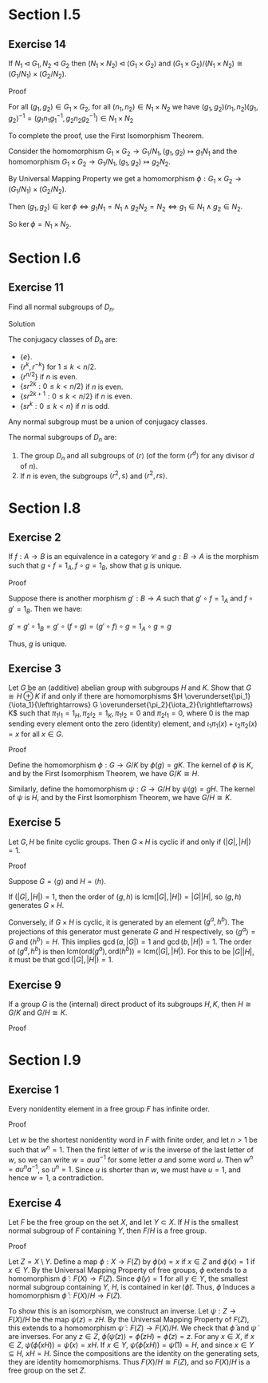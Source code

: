 # Section I.5
## Exercise 14
If $N_1 \triangleleft G_1, N_2 \triangleleft G_2$ then $(N_1 \times N_2) \triangleleft(G_1 \times G_2)$ and $(G_1 \times G_2) /(N_1 \times N_2) \cong(G_1 / N_1) \times(G_2 / N_2)$.

Proof

For all $(g_1,g_2)\in G_1\times G_2$, for all $(n_1,n_2)\in N_1\times N_2$ we have $(g_1,g_2)(n_1,n_2)(g_1,g_2)^{-1}=(g_1n_1g_1^{-1},g_2n_2g_2^{-1})\in N_1\times N_2$

To complete the proof, use the First Isomorphism Theorem.

Consider the homomorphism $G_1 \times G_2 \to G_1/N_1,(g_1,g_2)\mapsto g_1N_1$ and the homomorphism $G_1 \times G_2 \to G_1/N_1,(g_1,g_2)\mapsto g_2N_2$.

By Universal Mapping Property we get a homomorphism $\phi: G_1 \times G_2 \to (G_1/N_1) \times (G_2/N_2)$.

Then $(g_1,g_2)\in\ker\phi\iff g_1N_1=N_1\land g_2N_2=N_2\iff g_1\in N_1\land g_2\in N_2$.

So $\ker\phi=N_1\times N_2$.

# Section I.6
## Exercise 11
Find all normal subgroups of $D_n$.

Solution

The conjugacy classes of $D_n$ are:
- $`\{e\}`$.
- $`\{r^k, r^{-k}\}`$ for $1 \leq k < n/2$.
- $`\{r^{n/2}\}`$ if $n$ is even.
- $`\{s r^{2k} : 0 \leq k < n/2\}`$ if $n$ is even.
- $`\{s r^{2k+1} : 0 \leq k < n/2\}`$ if $n$ is even.
- $`\{s r^k : 0 \leq k < n\}`$ if $n$ is odd.

Any normal subgroup must be a union of conjugacy classes.

The normal subgroups of $D_n$ are:

1.  The group $D_n$ and all subgroups of $\langle r \rangle$ (of the form $\langle r^d \rangle$ for any divisor $d$ of $n$).
2.  If $n$ is even, the subgroups $\langle r^2, s \rangle$ and $\langle r^2, rs \rangle$.


# Section I.8
## Exercise 2
If $f: A \to B$ is an equivalence in a category $\mathcal{C}$ and $g: B \to A$ is the morphism such that $g \circ f=1_A, f \circ g=1_B$, show that $g$ is unique.

Proof

Suppose there is another morphism $g': B \to A$ such that $g' \circ f=1_A$ and $f \circ g'=1_B$. Then we have:

$g' = g' \circ 1_B = g' \circ (f \circ g) = (g' \circ f) \circ g = 1_A \circ g = g$

Thus, $g$ is unique.

## Exercise 3
Let $G$ be an (additive) abelian group with subgroups $H$ and $K$. Show that $G \cong H \oplus K$ if and only if there are homomorphisms $H \overunderset{\pi_1}{\iota_1}{\leftrightarrows} G \overunderset{\pi_2}{\iota_2}{\rightleftarrows} K$ such that $\pi_1 \iota_1=1_H, \pi_2 \iota_2=1_K, \pi_1 \iota_2=0$ and $\pi_2 \iota_1=0$, where 0 is the map sending every element onto the zero (identity) element, and $\iota_1 \pi_1(x)+\iota_2 \pi_2(x)=x$ for all $x \in G$.

Proof

Define the homomorphism $\phi: G \to G/K$ by $\phi(g) = gK$. The kernel of $\phi$ is $K$, and by the First Isomorphism Theorem, we have $G/K \cong H$.

Similarly, define the homomorphism $\psi: G \to G/H$ by $\psi(g) = gH$. The kernel of $\psi$ is $H$, and by the First Isomorphism Theorem, we have $G/H \cong K$.

## Exercise 5
Let $G, H$ be finite cyclic groups. Then $G \times H$ is cyclic if and only if $(|G|,|H|)=1$.

Proof

Suppose $G=\langle g \rangle$ and $H=\langle h \rangle$.

If $(|G|,|H|)=1$, then the order of $(g,h)$ is $\mathrm{lcm}(|G|,|H|)=|G||H|$, so $(g,h)$ generates $G \times H$.

Conversely, if $G \times H$ is cyclic, it is generated by an element $(g^a, h^b)$. The projections of this generator must generate $G$ and $H$ respectively, so $\langle g^a \rangle = G$ and $\langle h^b \rangle = H$. This implies $\gcd(a, |G|) = 1$ and $\gcd(b, |H|) = 1$. The order of $(g^a, h^b)$ is then $\mathrm{lcm}(\mathrm{ord}(g^a), \mathrm{ord}(h^b)) = \mathrm{lcm}(|G|, |H|)$. For this to be $|G||H|$, it must be that $\gcd(|G|, |H|) = 1$.

## Exercise 9
If a group $G$ is the (internal) direct product of its subgroups $H, K$, then $H \cong G / K$ and $G / H \cong K$.

Proof

# Section I.9
## Exercise 1
Every nonidentity element in a free group $F$ has infinite order.

Proof

Let $w$ be the shortest nonidentity word in $F$ with finite order, and let $n>1$ be such that $w^n=1$. Then the first letter of $w$ is the inverse of the last letter of $w$, so we can write $w=a u a^{-1}$ for some letter $a$ and some word $u$. Then $w^n=a u^n a^{-1}$, so $u^n=1$. Since $u$ is shorter than $w$, we must have $u=1$, and hence $w=1$, a contradiction.

## Exercise 4
Let $F$ be the free group on the set $X$, and let $Y \subset X$. If $H$ is the smallest normal subgroup of $F$ containing $Y$, then $F / H$ is a free group.

Proof

Let $Z=X \setminus Y$. Define a map $\phi: X \to F(Z)$ by $\phi(x)=x$ if $x \in Z$ and $\phi(x)=1$ if $x \in Y$. By the Universal Mapping Property of free groups, $\phi$ extends to a homomorphism $\tilde{\phi}: F(X) \to F(Z)$. Since $\tilde{\phi}(y)=1$ for all $y \in Y$, the smallest normal subgroup containing $Y$, $H$, is contained in $\ker(\tilde{\phi})$. Thus, $\tilde{\phi}$ induces a homomorphism $\bar{\phi}: F(X)/H \to F(Z)$.

To show this is an isomorphism, we construct an inverse. Let $\psi: Z \to F(X)/H$ be the map $\psi(z) = zH$. By the Universal Mapping Property of $F(Z)$, this extends to a homomorphism $\tilde{\psi}: F(Z) \to F(X)/H$. We check that $\bar{\phi}$ and $\tilde{\psi}$ are inverses. For any $z \in Z$, $\bar{\phi}(\tilde{\psi}(z)) = \bar{\phi}(zH) = \tilde{\phi}(z) = z$. For any $x \in X$, if $x \in Z$, $\tilde{\psi}(\bar{\phi}(xH)) = \tilde{\psi}(x) = xH$. If $x \in Y$, $\tilde{\psi}(\bar{\phi}(xH)) = \tilde{\psi}(1) = H$, and since $x \in Y \subseteq H$, $xH=H$. Since the compositions are the identity on the generating sets, they are identity homomorphisms. Thus $F(X)/H \cong F(Z)$, and so $F(X)/H$ is a free group on the set $Z$.
